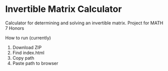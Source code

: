 # Invertible Matrix Calculator
Calculator for determining and solving an invertible matrix. Project for MATH 7 Honors

How to run (currently)
1. Download ZIP
2. Find index.html
3. Copy path
4. Paste path to browser
